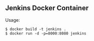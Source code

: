 ## Jenkins Docker Container

Usage:
```
$ docker build -t jenkins .
$ docker run -d -p=8000:8080 jenkins
```

